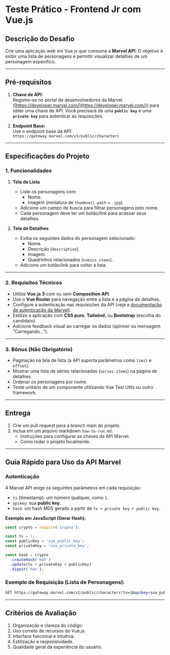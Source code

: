 # Teste Prático - Frontend Jr com Vue.js

## Descrição do Desafio
Crie uma aplicação web em Vue.js que consuma a **Marvel API**. O objetivo é exibir uma lista de personagens e permitir visualizar detalhes de um personagem específico.

---

## Pré-requisitos

1. **Chave de API:**  
   Registre-se no portal de desenvolvedores da Marvel ([https://developer.marvel.com/](https://developer.marvel.com/)) para obter uma chave de API. Você precisará de uma **`public key`** e uma **`private key`** para autenticar as requisições.

2. **Endpoint Base:**  
   Use o endpoint base da API:  
   `https://gateway.marvel.com/v1/public/characters`

---

## Especificações do Projeto

### 1. Funcionalidades

1. **Tela de Lista**
   - Liste os personagens com:
     - Nome.
     - Imagem (miniatura de `thumbnail.path` + `.jpg`).
   - Adicione um campo de busca para filtrar personagens pelo nome.
   - Cada personagem deve ter um botão/link para acessar seus detalhes.

2. **Tela de Detalhes**
   - Exiba os seguintes dados do personagem selecionado:
     - Nome.
     - Descrição (`description`).
     - Imagem.
     - Quadrinhos relacionados (`comics.items`).
   - Adicione um botão/link para voltar à lista.

---

### 2. Requisitos Técnicos

- Utilize **Vue.js 3** com ou sem **Composition API**.
- Use o **Vue Router** para navegação entre a lista e a página de detalhes.
- Configure a autenticação nas requisições da API (veja a [documentação de autenticação da Marvel](https://developer.marvel.com/documentation/authorization)).
- Estilize a aplicação com **CSS puro**, **Tailwind**, ou **Bootstrap** (escolha do candidato).
- Adicione feedback visual ao carregar os dados (spinner ou mensagem "Carregando...").

---

### 3. Bônus (Não Obrigatório)

- Paginação na tela de lista (a API suporta parâmetros como `limit` e `offset`).
- Mostrar uma lista de séries relacionadas (`series.items`) na página de detalhes.
- Ordenar os personagens por nome.
- Teste unitário de um componente utilizando Vue Test Utils ou outro framework.

---

## Entrega

1. Crie um pull request para a branch main do projeto.
2. Inclua em um arquivo markdown `how-to-run.md`:
   - Instruções para configurar as chaves da API Marvel.
   - Como rodar o projeto localmente.

---

## Guia Rápido para Uso da API Marvel

### Autenticação
A Marvel API exige os seguintes parâmetros em cada requisição:
- `ts` (timestamp): um número qualquer, como `1`.
- `apikey`: sua **public key**.
- `hash`: um hash MD5 gerado a partir de `ts + private key + public key`.

**Exemplo em JavaScript (Gerar Hash):**
```javascript
const crypto = require('crypto');

const ts = 1;
const publicKey = 'sua_public_key';
const privateKey = 'sua_private_key';

const hash = crypto
  .createHash('md5')
  .update(ts + privateKey + publicKey)
  .digest('hex');
```

### Exemplo de Requisição (Lista de Personagens):
```bash
GET https://gateway.marvel.com/v1/public/characters?ts=1&apikey=sua_public_key&hash=hash_gerado&limit=20
```

---

## Critérios de Avaliação

1. Organização e clareza do código.
2. Uso correto de recursos do Vue.js.
3. Interface funcional e intuitiva.
4. Estilização e responsividade.
5. Qualidade geral da experiência do usuário.
